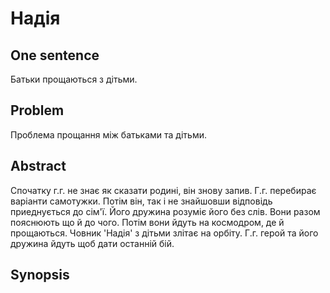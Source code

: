 # Надія

## One sentence

Батьки прощаються з дітьми.

## Problem

Проблема прощання між батьками та дітьми.

## Abstract

Спочатку г.г. не знає як сказати родині, він знову запив. Г.г. перебирає варіанти самотужки. Потім він, так і не знайшовши відповідь приеднується до сім'ї. Його дружина розуміє його без слів. Вони разом пояснюють що й до чого. Потім вони йдуть на космодром, де й прощаються. Човник 'Надія' з дітьми злітає на орбіту. Г.г. герой та його дружина йдуть щоб дати останній бій.

## Synopsis